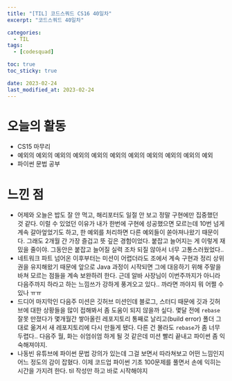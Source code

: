 ```yaml
---
title: "[TIL] 코드스쿼드 CS16 40일차"
excerpt: "코드스쿼드 40일차"

categories:
  - TIL
tags:
  - [codesquad]

toc: true
toc_sticky: true

date: 2023-02-24
last_modified_at: 2023-02-24
---
```


# 오늘의 활동
- CS15 마무리
- 예외의 예외의 예외의 예외의 예외의 예외의 예외의 예외의 예외의 예외의 예외
- 파이썬 문법 공부

# 느낀 점
- 어제와 오늘은 밥도 잘 안 먹고, 해리포터도 일절 안 보고 정말 구현에만 집중했던 것 같다. 이럴 수 있었던 이유가 내가 한번에 구현에 성공했으면 모르는데 10번 넘게 계속 갈아엎었기도 하고, 한 예외를 처리하면 다른 예외들이 쏟아져나왔기 때문이다. 그래도 2개월 간 가장 즐겁고 뜻 깊은 경험이었다. 붙잡고 늘어지는 게 이렇게 재밌을 줄이야. 그동안은 붙잡고 늘어질 실력 조차 되질 않아서 너무 고통스러웠었다.. 
- 네트워크 파트 넘어온 이후부터는 미션이 어렵더라도 조에서 계속 구현과 정리 상위권을 유지해왔기 때문에 앞으로 Java 과정이 시작되면 그에 대응하기 위해 주말을 바쳐 모르는 점들을 계속 보완하려 한다. 근데 알바 사장님이 이번주까지가 아니라 다음주까지 하라고 하는 느낌쓰가 강하게 풍겨오고 있다.. 까라면 까야지 뭐 어쩔 수 있나 ㅠㅠ
- 드디어 마지막인 다음주 미션은 깃허브 미션인데 블로그, 스터디 때문에 깃과 깃허브에 대한 상황들을 많이 접해봐서 좀 도움이 되지 않을까 싶다. 몇달 전에 `rebase` 잘못 만졌다가 몇개월간 쌓아올린 레포지토리 통째로 날리고(build error) 폴더 그대로 옮겨서 새 레포지토리에 다시 만들게 됐다. 다른 건 몰라도 `rebase`가 좀 너무 두렵다.. 다음주 월, 화는 쉬엄쉬엄 하게 될 것 같은데 미션 빨리 끝내고 파이썬 좀 익숙해져야지.
- 나동빈 유튜브에 파이썬 문법 강의가 있는데 그걸 보면서 따라쳐보고 어떤 느낌인지 어느 정도의 감이 잡혔다. 이제 코드업 파이썬 기초 100문제를 풀면서 손에 익히는 시간을 가지려 한다. til 작성만 하고 바로 시작해야지